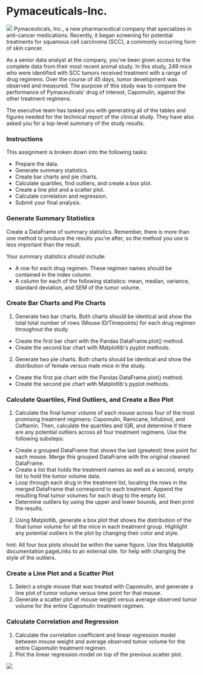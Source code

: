 # Pymaceuticals-Inc.

<img src="https://capsule-render.vercel.app/api?type=waving&color=BDBDC8&height=150&section=header" />
Pymaceuticals, Inc., a new pharmaceutical company that specializes in anti-cancer medications. Recently, it began screening for potential treatments for squamous cell carcinoma (SCC), a commonly occurring form of skin cancer.

As a senior data analyst at the company, you've been given access to the complete data from their most recent animal study. In this study, 249 mice who were identified with SCC tumors received treatment with a range of drug regimens. Over the course of 45 days, tumor development was observed and measured. The purpose of this study was to compare the performance of Pymaceuticals’ drug of interest, Capomulin, against the other treatment regimens.

The executive team has tasked you with generating all of the tables and figures needed for the technical report of the clinical study. They have also asked you for a top-level summary of the study results.

### Instructions

This assignment is broken down into the following tasks:
-  Prepare the data.
-  Generate summary statistics.
-  Create bar charts and pie charts.
-  Calculate quartiles, find outliers, and create a box plot.
-  Create a line plot and a scatter plot.
-  Calculate correlation and regression.
-  Submit your final analysis.

### Generate Summary Statistics

Create a DataFrame of summary statistics. Remember, there is more than one method to produce the results you're after, so the method you use is less important than the result.

Your summary statistics should include:
-  A row for each drug regimen. These regimen names should be contained in the index column.
-  A column for each of the following statistics: mean, median, variance, standard deviation, and SEM of the tumor volume.

### Create Bar Charts and Pie Charts
1.  Generate two bar charts. Both charts should be identical and show the total total number of rows (Mouse ID/Timepoints) for each drug regimen throughout the study.
  -  Create the first bar chart with the Pandas DataFrame.plot() method.
  -  Create the second bar chart with Matplotlib's pyplot methods.

2.  Generate two pie charts. Both charts should be identical and show the distribution of female versus male mice in the study.
  -  Create the first pie chart with the Pandas DataFrame.plot() method.
  -  Create the second pie chart with Matplotlib's pyplot methods.

### Calculate Quartiles, Find Outliers, and Create a Box Plot
1.  Calculate the final tumor volume of each mouse across four of the most promising treatment regimens: Capomulin, Ramicane, Infubinol, and Ceftamin. Then, calculate the quartiles and IQR, and determine if there are any potential outliers across all four treatment regimens. Use the following substeps:
   -  Create a grouped DataFrame that shows the last (greatest) time point for each mouse. Merge this grouped DataFrame with the original cleaned DataFrame.
   -  Create a list that holds the treatment names as well as a second, empty list to hold the tumor volume data.
   -  Loop through each drug in the treatment list, locating the rows in the merged DataFrame that correspond to each treatment. Append the resulting final tumor volumes for each drug to the empty list.
   -  Determine outliers by using the upper and lower bounds, and then print the results.
2.  Using Matplotlib, generate a box plot that shows the distribution of the final tumor volume for all the mice in each treatment group. Highlight any potential outliers in the plot by changing their color and style.

hint: All four box plots should be within the same figure. Use this Matplotlib documentation pageLinks to an external site. for help with changing the style of the outliers.

### Create a Line Plot and a Scatter Plot
1.  Select a single mouse that was treated with Capomulin, and generate a line plot of tumor volume versus time point for that mouse.
2.  Generate a scatter plot of mouse weight versus average observed tumor volume for the entire Capomulin treatment regimen.

### Calculate Correlation and Regression
1.  Calculate the correlation coefficient and linear regression model between mouse weight and average observed tumor volume for the entire Capomulin treatment regimen.
2.  Plot the linear regression model on top of the previous scatter plot.

<img src="https://capsule-render.vercel.app/api?type=waving&color=BDBDC8&height=150&section=footer" />
